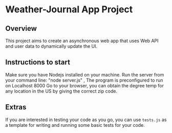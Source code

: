 # Weather-Journal App Project

## Overview
This project aims to create an asynchronous web app that uses Web API and user data to dynamically update the UI. 

## Instructions to start
Make sure you have Nodejs installed on your machine.
Run the server from your command line: "node server.js" , The program is preconfigured to run on Localhost 8000
Go to your browser, you can obtain the degree temp for any location in the US by giving the correct zip code.

## Extras
If you are interested in testing your code as you go, you can use `tests.js` as a template for writing and running some basic tests for your code.
